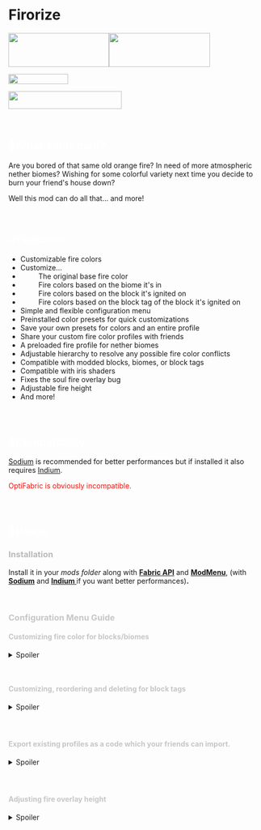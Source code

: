 <h1><strong>Firorize&nbsp; &nbsp; &nbsp; &nbsp; &nbsp; &nbsp; &nbsp; &nbsp; &nbsp;</strong></h1>
<p><strong><span style="font-size: 12.0pt; line-height: 116%; font-family: 'Aptos',sans-serif;"><a href="https://www.modrinth.com/mod/fabric-api" target="_blank" rel="nofollow noopener"><img src="https://camo.githubusercontent.com/90934aeba21f02a2f467ff5a8b3bf00edb6a26663f18e96aa6c82a435cdf7450/68747470733a2f2f692e696d6775722e636f6d2f4f6c31546366382e706e67" alt="" width="199" height="67"></a><a href="https://www.modrinth.com/mod/modmenu" target="_blank" rel="nofollow noopener"><img src="https://i.imgur.com/9KdQ8fB.png" alt="" width="200" height="67"></a></span></strong></p>
<p><img src="https://img.shields.io/badge/environment-client-1976d2?style=flat-square" alt="" width="118" height="20"></p>
<p><a href="https://ko-fi.com/rufflesteels" target="_blank" rel="nofollow noopener"><img src="https://i.imgur.com/WXx42Lo.png" alt="" width="224" height="35"></a></p>
<p>&nbsp;</p>
<h2><strong><span style="color: #fff;">📖What's this mod?</span></strong></h2>
<p>Are you bored of that same old orange fire? In need of more atmospheric nether biomes? Wishing for some colorful variety next time you decide to burn your friend's house down?</p>
<p>Well this mod can do all that... and more!</p>
<p>&nbsp;</p>
<h2><span style="color: #fff;">✅<strong>Features:</strong></span></h2>
<ul>
<li>Customizable fire colors</li>
<li>Customize...</li>
<li>&nbsp; &nbsp; &nbsp; &nbsp; &nbsp;The original base fire color</li>
<li>&nbsp; &nbsp; &nbsp; &nbsp; &nbsp;Fire colors based on the biome it's in</li>
<li>&nbsp; &nbsp; &nbsp; &nbsp; &nbsp;Fire colors based on the block it's ignited on</li>
<li>&nbsp; &nbsp; &nbsp; &nbsp; &nbsp;Fire colors based on the block tag of the block it's ignited on</li>
<li>Simple and flexible configuration menu</li>
<li>Preinstalled color presets for quick customizations</li>
<li>Save your own presets for colors and an entire profile</li>
<li>Share your custom fire color profiles with friends</li>
<li>A preloaded fire profile for nether biomes</li>
<li>Adjustable hierarchy to resolve any possible fire color conflicts</li>
<li>Compatible with modded blocks, biomes, or block tags</li>
<li>Compatible with iris shaders</li>
<li>Fixes the soul fire overlay bug</li>
<li>Adjustable fire height</li>
<li>And more!</li>
</ul>
<h6>&nbsp;</h6>
<h2><strong><span style="color: #fff;">📖Compatibility</span></strong></h2>
<p><a href="https://www.modrinth.com/mod/sodium" rel="nofollow">Sodium</a> is recommended for better performances but if installed it also requires <a href="https://www.modrinth.com/mod/indium" rel="nofollow">Indium</a>.</p>
<p><span style="color: #f0120c;">OptiFabric is obviously incompatible.</span></p>
<h6>&nbsp;</h6>
<h2><strong><span style="color: #fff;">📖Usage</span></strong></h2>
<h3><span style="color: #b9b9b9;"><strong>Installation</strong></span></h3>
<p>Install it in your <em>mods folder</em> along with <a href="https://www.modrinth.com/mod/fabric-api" rel="nofollow"><strong>Fabric API</strong></a> and <a href="https://www.modrinth.com/mod/modmenu" rel="nofollow"><strong>ModMenu</strong></a>, (with <a href="https://www.modrinth.com/mod/sodium" rel="nofollow"><strong>Sodium</strong></a> and <a href="https://www.modrinth.com/mod/indium" rel="nofollow"><strong>Indium </strong></a>if you want better performances)<strong>.</strong></p>
<p>&nbsp;</p>
<h3><span style="color: #c6c6c6;"><strong>Configuration Menu Guide</strong></span></h3>
<h4><span style="color: #c6c6c6;"><strong>Customizing fire color for blocks/biomes</strong></span></h4>


<details>
<summary>Spoiler</summary>

<p><img src="https://i.imgur.com/P6YcK1B.gif" width="991" height="558"></p>

</details>



<p>&nbsp;</p>
<h4><span style="color: #c6c6c6;"><strong>Customizing, reordering and deleting for block tags</strong></span></h4>


<details>
<summary>Spoiler</summary>

<p><img src="https://i.imgur.com/2o4TGNB.gif" width="987" height="555"></p>

</details>



<h4>&nbsp;</h4>
<h4><span style="color: #c6c6c6;"><strong>Export existing profiles as a code which your friends can import.&nbsp;</strong></span></h4>


<details>
<summary>Spoiler</summary>

<p><img src="https://i.imgur.com/okWw30b.gif" width="1001" height="563"></p>

</details>



<h4>&nbsp;</h4>
<h4><span style="color: #c6c6c6;"><strong>Adjusting fire overlay height</strong></span></h4>


<details>
<summary>Spoiler</summary>

<p><img src="https://i.imgur.com/fL5IN6M.gif" alt="" width="989" height="557"></p>

</details>


